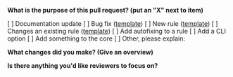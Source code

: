 <!--
    ESLint adheres to the [JS Foundation Code of Conduct](https://js.foundation/community/code-of-conduct).
-->

**What is the purpose of this pull request? (put an "X" next to item)**

[ ] Documentation update
[ ] Bug fix ([template](https://raw.githubusercontent.com/eslint/eslint/master/templates/bug-report.md))
[ ] New rule ([template](https://raw.githubusercontent.com/eslint/eslint/master/templates/rule-proposal.md))
[ ] Changes an existing rule ([template](https://raw.githubusercontent.com/eslint/eslint/master/templates/rule-change-proposal.md))
[ ] Add autofixing to a rule
[ ] Add a CLI option
[ ] Add something to the core
[ ] Other, please explain:

<!--
    If the item you've checked above has a template, please paste the template questions below and answer them. (If this pull request is addressing an issue, you can just paste a link to the issue here instead.)
-->

<!--
    Please ensure your pull request is ready:

    - Read the pull request guide (http://eslint.org/docs/developer-guide/contributing/pull-requests)
    - Include tests for this change
    - Update documentation for this change (if appropriate)
-->

<!--
    The following is required for all pull requests:
-->

**What changes did you make? (Give an overview)**


**Is there anything you'd like reviewers to focus on?**


